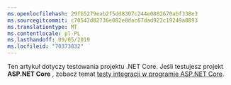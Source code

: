 ```yaml
---
ms.openlocfilehash: 29fb5279eab2f5dd8307c244e0882670abf338e3
ms.sourcegitcommit: c70542d02736e082e8dac67dad922c19249a8893
ms.translationtype: MT
ms.contentlocale: pl-PL
ms.lasthandoff: 09/05/2019
ms.locfileid: "70373832"
---
```

Ten artykuł dotyczy testowania projektu .NET Core. Jeśli testujesz projekt **ASP.NET Core** , zobacz temat [testy integracji w programie ASP.NET Core](/aspnet/core/test/integration-tests#test-app-prerequisites).

